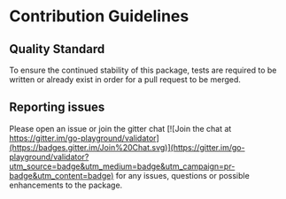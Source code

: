 # Contribution Guidelines

## Quality Standard

To ensure the continued stability of this package, tests are required to be written or already exist in order for a pull request to be merged.

## Reporting issues

Please open an issue or join the gitter chat [![Join the chat at https://gitter.im/go-playground/validator](https://badges.gitter.im/Join%20Chat.svg)](https://gitter.im/go-playground/validator?utm_source=badge&utm_medium=badge&utm_campaign=pr-badge&utm_content=badge) for any issues, questions or possible enhancements to the package.
